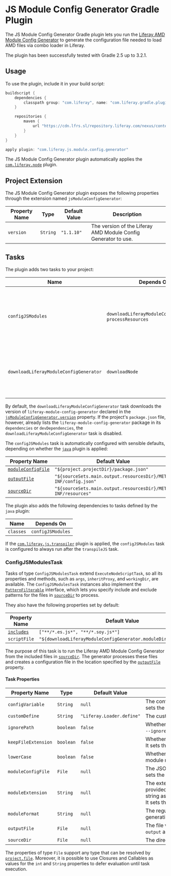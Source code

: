 # JS Module Config Generator Gradle Plugin [](id=js-module-config-generator-gradle-plugin)

The JS Module Config Generator Gradle plugin lets you run the
[Liferay AMD Module Config Generator](https://github.com/liferay/liferay-module-config-generator)
to generate the configuration file needed to load AMD files via combo loader in
Liferay.

The plugin has been successfully tested with Gradle 2.5 up to 3.2.1.

## Usage [](id=usage)

To use the plugin, include it in your build script:

```gradle
buildscript {
    dependencies {
        classpath group: "com.liferay", name: "com.liferay.gradle.plugins.js.module.config.generator", version: "2.1.7"
    }

    repositories {
        maven {
            url "https://cdn.lfrs.sl/repository.liferay.com/nexus/content/groups/public"
        }
    }
}

apply plugin: "com.liferay.js.module.config.generator"
```

The JS Module Config Generator plugin automatically applies the
[`com.liferay.node`](https://github.com/liferay/liferay-portal/tree/master/modules/sdk/gradle-plugins-node)
plugin.

## Project Extension [](id=project-extension)

The JS Module Config Generator plugin exposes the following properties through
the extension named `jsModuleConfigGenerator`:

Property Name | Type | Default Value | Description
------------- | ---- | ------------- | -----------
<a name="version"></a>`version` | `String` | `"1.1.10"` | The version of the Liferay AMD Module Config Generator to use.

## Tasks [](id=tasks)

The plugin adds two tasks to your project:

Name | Depends On | Type | Description
---- | ---------- | ---- | -----------
`configJSModules` | `downloadLiferayModuleConfigGenerator`, `processResources` | [`ConfigJSModulesTask`](#configjsmodulestask) | Generates the configuration file needed to load AMD files via combo loader in Liferay.
`downloadLiferayModuleConfigGenerator` | `downloadNode` | `DownloadNodeModuleTask` | Downloads the Liferay AMD Module Config Generator in the project's `node_modules` directory.

By default, the `downloadLiferayModuleConfigGenerator` task downloads the
version of `liferay-module-config-generator` declared in the
[`jsModuleConfigGenerator.version`](#version) property. If the project's
`package.json` file, however, already lists the
`liferay-module-config-generator` package in its `dependencies` or
`devDependencies`, the
`downloadLiferayModuleConfigGenerator` task is disabled.

The `configJSModules` task is automatically configured with sensible defaults,
depending on whether the [`java`](https://docs.gradle.org/current/userguide/java_plugin.html)
plugin is applied:

Property Name | Default Value
------------- | -------------
[`moduleConfigFile`](#moduleconfigfile) | `"${project.projectDir}/package.json"`
[`outputFile`](#outputfile) | `"${sourceSets.main.output.resourcesDir}/META-INF/config.json"`
[`sourceDir`](#sourcedir) | `"${sourceSets.main.output.resourcesDir}/META-INF/resources"`

The plugin also adds the following dependencies to tasks defined by the `java`
plugin:

Name | Depends On
---- | ----------
`classes` | `configJSModules`

If the [`com.liferay.js.transpiler`](https://github.com/liferay/liferay-portal/tree/master/modules/sdk/gradle-plugins-js-transpiler)
plugin is applied, the `configJSModules` task is configured to always run after
the `transpileJS` task.

### ConfigJSModulesTask [](id=configjsmodulestask)

Tasks of type `ConfigJSModulesTask` extend `ExecuteNodeScriptTask`, so all its
properties and methods, such as `args`, `inheritProxy`, and `workingDir`, are
available. The `ConfigJSModulesTask` instances also implement the
[`PatternFilterable`](https://docs.gradle.org/current/javadoc/org/gradle/api/tasks/util/PatternFilterable.html)
interface, which lets you specify include and exclude patterns for the files in
[`sourceDir`](#sourcedir) to process.

They also have the following properties set by default:

Property Name | Default Value
------------- | -------------
[`includes`](https://docs.gradle.org/current/javadoc/org/gradle/api/tasks/util/PatternFilterable.html#getIncludes\(\)) | `["**/*.es.js*", "**/*.soy.js*"]`
`scriptFile` | `"${downloadLiferayModuleConfigGenerator.moduleDir}/bin/index.js"`

The purpose of this task is to run the Liferay AMD Module Config Generator from
the included files in [`sourceDir`](#sourceDir). The generator processes these
files and creates a configuration file in the location specified by the
[`outputFile`](#outputfile) property.

#### Task Properties [](id=task-properties)

Property Name | Type | Default Value | Description
------------- | ---- | ------------- | -----------
`configVariable` | `String` | `null` | The configuration variable to which the modules should be added. It sets the `--config` argument.
`customDefine` | `String` | `"Liferay.Loader.define"` | The custom `define(...)` call to use in the JS files.
`ignorePath` | `boolean` | `false` | Whether not to create module `path` and `fullPath` properties. It sets the `--ignorePath` argument.
`keepFileExtension` | `boolean` | `false` | Whether to keep the file extension when generating the module name. It sets the `--keepExtension` argument.
`lowerCase` | `boolean` | `false` | Whether to convert file name to lower case before using it as the module name. It sets the `--lowerCase` argument.
<a name="moduleconfigfile"></a>`moduleConfigFile` | `File` | `null` | The JSON file which contains configuration data for the modules. It sets the `--moduleConfig` argument.
`moduleExtension` | `String` | `null` | The extension for the module file (e.g., `.js`). If specified, use the provided string as an extension instead to get it automatically from the file name. It sets the `--extension` argument.
`moduleFormat` | `String` | `null` | The regular expression and value to apply to the file name when generating the module name. It sets the `--format` argument.
<a name="outputfile"></a>`outputFile` | `File` | `null` | The file where the generated configuration is stored. It sets the `--output` argument.
<a name="sourcedir"></a>`sourceDir` | `File` | `null` | The directory that contains the files to process.

The properties of type `File` support any type that can be resolved by [`project.file`](https://docs.gradle.org/current/dsl/org.gradle.api.Project.html#org.gradle.api.Project:file\(java.css.Object\)).
Moreover, it is possible to use Closures and Callables as values for the `int`
and `String` properties to defer evaluation until task execution.
